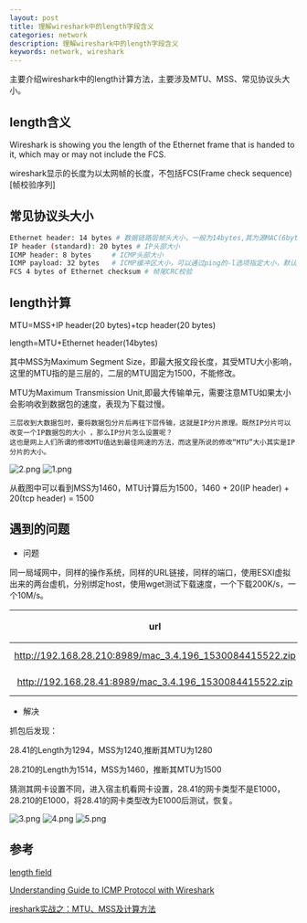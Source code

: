 ```yaml
---
layout: post
title: 理解wireshark中的length字段含义
categories: network
description: 理解wireshark中的length字段含义
keywords: network, wireshark
---
```


主要介绍wireshark中的length计算方法，主要涉及MTU、MSS、常见协议头大小。


## length含义

Wireshark is showing you the length of the Ethernet frame that is handed to it, which may or may not include the FCS.

wireshark显示的长度为以太网帧的长度，不包括FCS(Frame check sequence)[帧校验序列]

## 常见协议头大小

``` bash
Ethernet header: 14 bytes # 数据链路层帧头大小，一般为14bytes,其为源MAC(6bytes/48bits)+目的MAC(6bytes/48bits)+类型/长度(2bytes)
IP header (standard): 20 bytes # IP头部大小
ICMP header: 8 bytes     # ICMP头部大小
ICMP payload: 32 bytes   # ICMP缓冲区大小，可以通过ping的-l选项指定大小，默认为32。
FCS 4 bytes of Ethernet checksum # 帧尾CRC校验
```

## length计算

MTU=MSS+IP header(20 bytes)+tcp header(20 bytes)

length=MTU+Ethernet header(14bytes)

其中MSS为Maximum Segment Size，即最大报文段长度，其受MTU大小影响，这里的MTU指的是三层的，二层的MTU固定为1500，不能修改。

MTU为Maximum Transmission Unit,即最大传输单元，需要注意MTU如果太小会影响收到数据包的速度，表现为下载过慢。

```
三层收到大数据包时，要将数据包分片后再往下层传输，这就是IP分片原理。既然IP分片可以改变一个IP数据包的大小 ，那么IP分片怎么设置呢？
这也是网上人们所谓的修改MTU值达到最佳网速的方法，而这里所说的修改“MTU”大小其实是IP分片的大小。
```
![2.png](https://i.loli.net/2018/06/29/5b351f365f656.png)
![1.png](https://i.loli.net/2018/06/29/5b351195a1754.png)

从截图中可以看到MSS为1460，MTU计算后为1500，1460 + 20(IP header) + 20(tcp header) = 1500

## 遇到的问题

- 问题

同一局域网中，同样的操作系统，同样的URL链接，同样的端口，使用ESXI虚拟出来的两台虚机，分别绑定host，使用wget测试下载速度，一个下载200K/s，一个10M/s。

| url |	IP	| 下载速度	| 截图 |
| :--: | :--: | :--: | :--: |
| http://192.168.28.210:8989/mac_3.4.196_1530084415522.zip	| 192.168.28.210 | 10M/s | ![1.png](https://i.loli.net/2018/06/29/5b352a1874907.png) |
| http://192.168.28.41:8989/mac_3.4.196_1530084415522.zip	| 192.168.28.41 |	200K/s |	![2.png](https://i.loli.net/2018/06/29/5b352a188d348.png) |

 - 解决
 
 抓包后发现：
 
 28.41的Length为1294，MSS为1240,推断其MTU为1280
 
 28.210的Length为1514，MSS为1460，推断其MTU为1500
 
 猜测其网卡设置不同，进入宿主机看网卡设置，28.41的网卡类型不是E1000，28.210的E1000，将28.41的网卡类型改为E1000后测试，恢复。
	
![3.png](https://i.loli.net/2018/06/29/5b352a189d02c.png)
![4.png](https://i.loli.net/2018/06/29/5b352a18a2889.png)
![5.png](https://i.loli.net/2018/06/29/5b352a18a4726.png)

## 参考

[length field](https://osqa-ask.wireshark.org/questions/44865/length-field)

[Understanding Guide to ICMP Protocol with Wireshark](http://www.hackingarticles.in/understanding-guide-icmp-protocol-wireshark/)

[ireshark实战之：MTU、MSS及计算方法](https://blog.csdn.net/chiyuwei1766/article/details/50762894)

